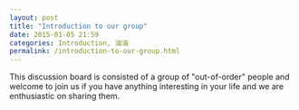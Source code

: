 ```yaml
---
layout: post
title: "Introduction to our group"
date: 2015-01-05 21:59
categories: Introduction, 油油
permalink: /introduction-to-our-group.html
---
```


This discussion board is consisted of a group of "out-of-order" people and welcome to join us if you have anything interesting in your life and we are enthusiastic on sharing them.